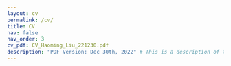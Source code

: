 ```yaml
---
layout: cv
permalink: /cv/
title: CV
nav: false
nav_order: 3
cv_pdf: CV_Haoming_Liu_221230.pdf
description: "PDF Version: Dec 30th, 2022" # This is a description of the page. You can modify it in 'pages/_cv.md'. You can also change or remove the top pdf download button.
---
```

